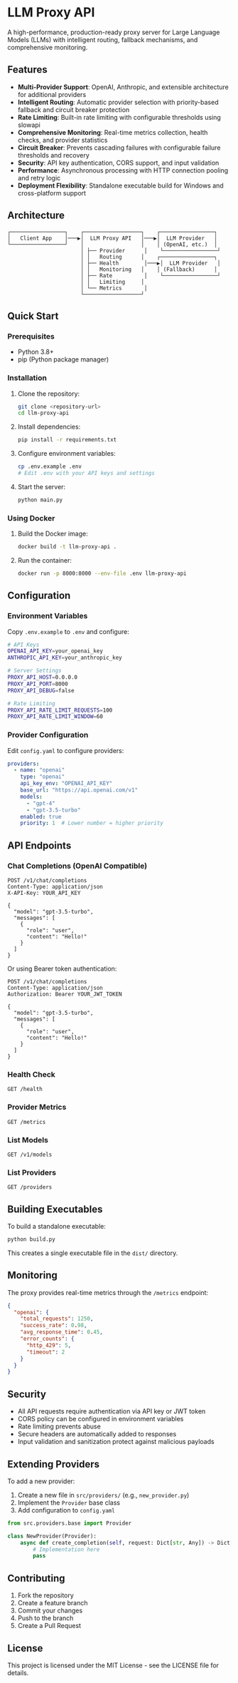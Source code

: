 # LLM Proxy API

A high-performance, production-ready proxy server for Large Language Models (LLMs) with intelligent routing, fallback mechanisms, and comprehensive monitoring.

## Features

- **Multi-Provider Support**: OpenAI, Anthropic, and extensible architecture for additional providers
- **Intelligent Routing**: Automatic provider selection with priority-based fallback and circuit breaker protection
- **Rate Limiting**: Built-in rate limiting with configurable thresholds using slowapi
- **Comprehensive Monitoring**: Real-time metrics collection, health checks, and provider statistics
- **Circuit Breaker**: Prevents cascading failures with configurable failure thresholds and recovery
- **Security**: API key authentication, CORS support, and input validation
- **Performance**: Asynchronous processing with HTTP connection pooling and retry logic
- **Deployment Flexibility**: Standalone executable build for Windows and cross-platform support

## Architecture

```
┌─────────────────┐    ┌──────────────────┐    ┌─────────────────┐
│   Client App    │───▶│  LLM Proxy API   │───▶│  LLM Provider   │
└─────────────────┘    │                  │    │ (OpenAI, etc.)  │
                       │ ├── Provider      │    └─────────────────┘
                       │ │   Routing      │    ┌─────────────────┐
                       │ ├── Health        │───▶│  LLM Provider   │
                       │ │   Monitoring   │    │ (Fallback)      │
                       │ ├── Rate          │    └─────────────────┘
                       │ │   Limiting     │
                       │ └── Metrics       │
                       └──────────────────┘
```

## Quick Start

### Prerequisites

- Python 3.8+
- pip (Python package manager)

### Installation

1. Clone the repository:
   ```bash
   git clone <repository-url>
   cd llm-proxy-api
   ```

2. Install dependencies:
   ```bash
   pip install -r requirements.txt
   ```

3. Configure environment variables:
   ```bash
   cp .env.example .env
   # Edit .env with your API keys and settings
   ```

4. Start the server:
   ```bash
   python main.py
   ```

### Using Docker

1. Build the Docker image:
   ```bash
   docker build -t llm-proxy-api .
   ```

2. Run the container:
   ```bash
   docker run -p 8000:8000 --env-file .env llm-proxy-api
   ```

## Configuration

### Environment Variables

Copy `.env.example` to `.env` and configure:

```bash
# API Keys
OPENAI_API_KEY=your_openai_key
ANTHROPIC_API_KEY=your_anthropic_key

# Server Settings
PROXY_API_HOST=0.0.0.0
PROXY_API_PORT=8000
PROXY_API_DEBUG=false

# Rate Limiting
PROXY_API_RATE_LIMIT_REQUESTS=100
PROXY_API_RATE_LIMIT_WINDOW=60
```

### Provider Configuration

Edit `config.yaml` to configure providers:

```yaml
providers:
  - name: "openai"
    type: "openai"
    api_key_env: "OPENAI_API_KEY"
    base_url: "https://api.openai.com/v1"
    models:
      - "gpt-4"
      - "gpt-3.5-turbo"
    enabled: true
    priority: 1  # Lower number = higher priority
```

## API Endpoints

### Chat Completions (OpenAI Compatible)

```http
POST /v1/chat/completions
Content-Type: application/json
X-API-Key: YOUR_API_KEY

{
  "model": "gpt-3.5-turbo",
  "messages": [
    {
      "role": "user",
      "content": "Hello!"
    }
  ]
}
```

Or using Bearer token authentication:

```http
POST /v1/chat/completions
Content-Type: application/json
Authorization: Bearer YOUR_JWT_TOKEN

{
  "model": "gpt-3.5-turbo",
  "messages": [
    {
      "role": "user",
      "content": "Hello!"
    }
  ]
}
```

### Health Check

```http
GET /health
```

### Provider Metrics

```http
GET /metrics
```

### List Models

```http
GET /v1/models
```

### List Providers

```http
GET /providers
```

## Building Executables

To build a standalone executable:

```bash
python build.py
```

This creates a single executable file in the `dist/` directory.

## Monitoring

The proxy provides real-time metrics through the `/metrics` endpoint:

```json
{
  "openai": {
    "total_requests": 1250,
    "success_rate": 0.98,
    "avg_response_time": 0.45,
    "error_counts": {
      "http_429": 5,
      "timeout": 2
    }
  }
}
```

## Security

- All API requests require authentication via API key or JWT token
- CORS policy can be configured in environment variables
- Rate limiting prevents abuse
- Secure headers are automatically added to responses
- Input validation and sanitization protect against malicious payloads


## Extending Providers

To add a new provider:

1. Create a new file in `src/providers/` (e.g., `new_provider.py`)
2. Implement the `Provider` base class
3. Add configuration to `config.yaml`

```python
from src.providers.base import Provider

class NewProvider(Provider):
    async def create_completion(self, request: Dict[str, Any]) -> Dict[str, Any]:
        # Implementation here
        pass
```

## Contributing

1. Fork the repository
2. Create a feature branch
3. Commit your changes
4. Push to the branch
5. Create a Pull Request

## License

This project is licensed under the MIT License - see the LICENSE file for details.
